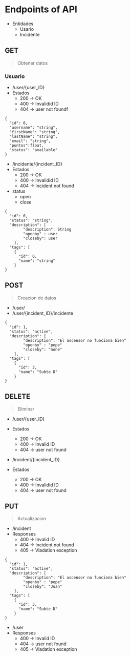 # Endpoints of API

* Entidades 
	* Usario
	* Incidente 

## GET 

> Obtener datos 

### Usuario 

* /user/{user_ID}
* Estados 
	* 200 -> OK
	* 400 -> Invalidid ID
	* 404 -> user not foundf

```
{
  "id": 0,  
  "username": "string",
  "firstName": "string",
  "lastName": "string",
  "email": "string",
  "puntos":float,
  "status": "available"
}
```
* /incidente/{incident_ID}
* Estados 
	* 200 -> OK
	* 400 -> Invalidid ID
	* 404 -> Incident not found
* status
	* open 
	* close 

```
{
  "id": 0,    
  "status": "string",
  "description": [
		"description": String
		"openby" : user
		"closeby": user
	],
  "tags": [
    {
      "id": 0,
      "name": "string"
    }
}

```
## POST 

> Creacion de datos 

* /user/
* /user/{incident\_ID}/incidente

```
{
  "id": 1,    
  "status": "active",
  "description": [
		"description": "El ascensor no funciona bien"
		"openby" : "pepe"
		"closeby": "none"
	],
  "tags": [
    {
      "id": 3,
      "name": "Subte D"
    }
}
```

## DELETE

> Eliminar 

* /user/{user\_ID}
* Estados 
	* 200 -> OK
	* 400 -> Invalid ID
	* 404 -> user not found
	
* /incident/{incident_ID}
* Estados 
	* 200 -> OK
	* 400 -> Invalidid ID
	* 404 -> user not found

## PUT 

> Actualizacion 

* /incident
* Responses 
	* 400 -> Invalid ID
	* 404 -> Incident not found 
	* 405 -> Vladation exception

```
{
  "id": 1,    
  "status": "active",
  "description": [
		"description": "El ascensor no funciona bien"
		"openby" : "pepe"
		"closeby": "Juan"
	],
  "tags": [
    {
      "id": 3,
      "name": "Subte D"
    }
}
```

* /user 
* Responses 
	* 400 -> Invalid ID
	* 404 -> user not found 
	* 405 -> Vladation exception

